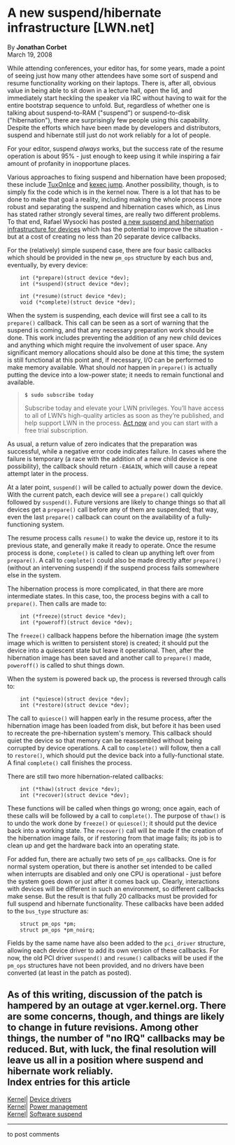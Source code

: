 # A new suspend/hibernate infrastructure [LWN.net]

By **Jonathan Corbet**  
March 19, 2008 

While attending conferences, your editor has, for some years, made a point of seeing just how many other attendees have some sort of suspend and resume functionality working on their laptops. There is, after all, obvious value in being able to sit down in a lecture hall, open the lid, and immediately start heckling the speaker via IRC without having to wait for the entire bootstrap sequence to unfold. But, regardless of whether one is talking about suspend-to-RAM ("suspend") or suspend-to-disk ("hibernation"), there are surprisingly few people using this capability. Despite the efforts which have been made by developers and distributors, suspend and hibernate still just do not work reliably for a lot of people. 

For your editor, suspend _always_ works, but the success rate of the resume operation is about 95% - just enough to keep using it while inspiring a fair amount of profanity in inopportune places. 

Various approaches to fixing suspend and hibernation have been proposed; these include [TuxOnIce](http://tuxonice.org/) and [kexec jump](http://lwn.net/Articles/242107/). Another possibility, though, is to simply fix the code which is in the kernel now. There is a lot that has to be done to make that goal a reality, including making the whole process more robust and separating the suspend and hibernation cases which, as Linus has stated rather strongly several times, are really two different problems. To that end, Rafael Wysocki has posted [a new suspend and hibernation infrastructure for devices](http://lwn.net/Articles/273660/) which has the potential to improve the situation - but at a cost of creating no less than 20 separate device callbacks. 

For the (relatively) simple suspend case, there are four basic callbacks which should be provided in the new `pm_ops` structure by each bus and, eventually, by every device: 
    
    
        int (*prepare)(struct device *dev);
        int (*suspend)(struct device *dev);
    
        int (*resume)(struct device *dev);
        void (*complete)(struct device *dev);
    

When the system is suspending, each device will first see a call to its `prepare()` callback. This call can be seen as a sort of warning that the suspend is coming, and that any necessary preparation work should be done. This work includes preventing the addition of any new child devices and anything which might require the involvement of user space. Any significant memory allocations should also be done at this time; the system is still functional at this point and, if necessary, I/O can be performed to make memory available. What should _not_ happen in `prepare()` is actually putting the device into a low-power state; it needs to remain functional and available. 

> **`$ sudo subscribe today`**
> 
> Subscribe today and elevate your LWN privileges. You’ll have access to all of LWN’s high-quality articles as soon as they’re published, and help support LWN in the process. [Act now](https://lwn.net/Promo/nst-sudo/claim) and you can start with a free trial subscription. 

As usual, a return value of zero indicates that the preparation was successful, while a negative error code indicates failure. In cases where the failure is temporary (a race with the addition of a new child device is one possibility), the callback should return `-EAGAIN`, which will cause a repeat attempt later in the process. 

At a later point, `suspend()` will be called to actually power down the device. With the current patch, each device will see a `prepare()` call quickly followed by `suspend()`. Future versions are likely to change things so that all devices get a `prepare()` call before any of them are suspended; that way, even the last `prepare()` callback can count on the availability of a fully-functioning system. 

The resume process calls `resume()` to wake the device up, restore it to its previous state, and generally make it ready to operate. Once the resume process is done, `complete()` is called to clean up anything left over from `prepare()`. A call to `complete()` could also be made directly after `prepare()` (without an intervening suspend) if the suspend process fails somewhere else in the system. 

The hibernation process is more complicated, in that there are more intermediate states. In this case, too, the process begins with a call to `prepare()`. Then calls are made to: 
    
    
        int (*freeze)(struct device *dev);
        int (*poweroff)(struct device *dev);
    

The `freeze()` callback happens before the hibernation image (the system image which is written to persistent store) is created; it should put the device into a quiescent state but leave it operational. Then, after the hibernation image has been saved and another call to `prepare()` made, `poweroff()` is called to shut things down. 

When the system is powered back up, the process is reversed through calls to: 
    
    
        int (*quiesce)(struct device *dev);
        int (*restore)(struct device *dev);
    

The call to `quiesce()` will happen early in the resume process, after the hibernation image has been loaded from disk, but before it has been used to recreate the pre-hibernation system's memory. This callback should quiet the device so that memory can be reassembled without being corrupted by device operations. A call to `complete()` will follow, then a call to `restore()`, which should put the device back into a fully-functional state. A final `complete()` call finishes the process. 

There are still two more hibernation-related callbacks: 
    
    
        int (*thaw)(struct device *dev);
        int (*recover)(struct device *dev);
    

These functions will be called when things go wrong; once again, each of these calls will be followed by a call to `complete()`. The purpose of `thaw()` is to undo the work done by `freeze()` or `quiesce()`; it should put the device back into a working state. The `recover()` call will be made if the creation of the hibernation image fails, or if restoring from that image fails; its job is to clean up and get the hardware back into an operating state. 

For added fun, there are actually two sets of `pm_ops` callbacks. One is for normal system operation, but there is another set intended to be called when interrupts are disabled and only one CPU is operational - just before the system goes down or just after it comes back up. Clearly, interactions with devices will be different in such an environment, so different callbacks make sense. But the result is that fully 20 callbacks must be provided for full suspend and hibernate functionality. These callbacks have been added to the `bus_type` structure as: 
    
    
        struct pm_ops *pm;
        struct pm_ops *pm_noirq;
    

Fields by the same name have also been added to the `pci_driver` structure, allowing each device driver to add its own version of these callbacks. For now, the old PCI driver `suspend()` and `resume()` callbacks will be used if the `pm_ops` structures have not been provided, and no drivers have been converted (at least in the patch as posted). 

As of this writing, discussion of the patch is hampered by an outage at vger.kernel.org. There are some concerns, though, and things are likely to change in future revisions. Among other things, the number of "no IRQ" callbacks may be reduced. But, with luck, the final resolution will leave us all in a position where suspend and hibernate work reliably.  
Index entries for this article  
---  
[Kernel](/Kernel/Index)| [Device drivers](/Kernel/Index#Device_drivers)  
[Kernel](/Kernel/Index)| [Power management](/Kernel/Index#Power_management)  
[Kernel](/Kernel/Index)| [Software suspend](/Kernel/Index#Software_suspend)  
  


* * *

to post comments 
